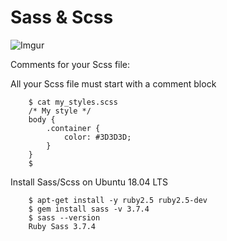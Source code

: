 # Sass & Scss
![Imgur](https://i.imgur.com/Lfsq7T1.png)

Comments for your Scss file:

All your Scss file must start with a comment block

        $ cat my_styles.scss
        /* My style */
        body {
            .container {
                color: #3D3D3D;
            }
        }
        $

Install Sass/Scss on Ubuntu 18.04 LTS

        $ apt-get install -y ruby2.5 ruby2.5-dev
        $ gem install sass -v 3.7.4
        $ sass --version
        Ruby Sass 3.7.4

